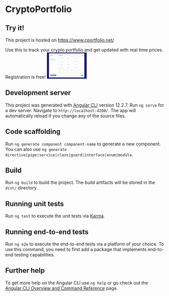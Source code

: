 # CryptoPortfolio

## Try it!
This project is hosted on https://www.cportfolio.net/

Use this to track your crypto portfolio and get updated with real time prices.
Registration is free!
<img src="https://github.com/ConnorDong/CryptoPortfolio/blob/master/Screenshot%202021-10-21%20210655.png" width="25%" height="25%">


## Development server
This project was generated with [Angular CLI](https://github.com/angular/angular-cli) version 12.2.7.
Run `ng serve` for a dev server. Navigate to `http://localhost:4200/`. The app will automatically reload if you change any of the source files.

## Code scaffolding

Run `ng generate component component-name` to generate a new component. You can also use `ng generate directive|pipe|service|class|guard|interface|enum|module`.

## Build

Run `ng build` to build the project. The build artifacts will be stored in the `dist/` directory.

## Running unit tests

Run `ng test` to execute the unit tests via [Karma](https://karma-runner.github.io).

## Running end-to-end tests

Run `ng e2e` to execute the end-to-end tests via a platform of your choice. To use this command, you need to first add a package that implements end-to-end testing capabilities.

## Further help

To get more help on the Angular CLI use `ng help` or go check out the [Angular CLI Overview and Command Reference](https://angular.io/cli) page.
